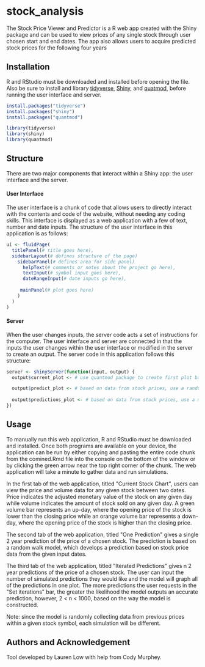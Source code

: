 # stock_analysis

The Stock Price Viewer and Predictor is a R web app created with the Shiny package and can be used to view prices of any single stock through user chosen start and end dates.  The app also allows users to acquire predicted stock prices for the following four years

## Installation

R and RStudio must be downloaded and installed before opening the file.  Also be sure to install and library [tidyverse](https://www.tidyverse.org/), [Shiny](https://shiny.rstudio.com/), and [quatmod](https://www.quantmod.com/), before running the user interface and server.

```r
install.packages("tidyverse")
install.packages("shiny")
install.packages("quantmod")

library(tidyverse)
library(shiny)
library(quantmod)

```

## Structure

There are two major components that interact within a Shiny app: the user interface and the server. 

#### User Interface

The user interface is a chunk of code that allows users to directly interact with the contents and code of the website, without needing any coding skills.  This interface is displayed as a web application with a few of text, number and date inputs.  The structure of the user interface in this application is as follows:

```r
ui <- fluidPage(
  titlePanel(# title goes here),
  sidebarLayout(# defines structure of the page)
    sidebarPanel(# defines area for side panel)
      helpText(# comments or notes about the project go here), 
      textInput(# symbol input goes here),
      dateRangeInput(# date inputs go here),
    
     mainPanel(# plot goes here)
    )
  )
)
```


#### Server

When the user changes inputs, the server code acts a set of instructions for the computer.  The user interface and server are connected in that the inputs the user changes within the user interface or modified in the server to create an output.  The server code in this application follows this structure:

```r
server <- shinyServer(function(input, output) {
  output$current_plot <- # use quantmod package to create first plot based on input dates and tock symbol

  output$predict_plot <- # based on data from stock prices, use a random walk model to create one prediction of stock prices of two years
  
  output$predictions_plot <- # based on data from stock prices, use a monte carlo model to create n predictions of stock prices of two years
})
```

## Usage
To manually run this web application, R and RStudio must be downloaded and installed.  Once both programs are available on your device, the application can be run by either copying and pasting the entire code chunk from the comined.Rmd file into the console on the bottom of the window or by clicking the green arrow near the top right corner of the chunk.  The web application will take a minute to gather data and run simulations.  

In the first tab of the web application, titled "Current Stock Chart", users can view the price and volume data for any given stock between two dates.  Price indicates the adjusted monetary value of the stock on any given day while volume indicates the amount of stock sold on any given day.  A green volume bar represents an up-day, where the opening price of the stock is lower than the closing price while an orange volume bar represents a down-day, where the opening price of the stock is higher than the closing price.  

The second tab of the web application, titled "One Prediction" gives a single 2 year prediction of the price of a chosen stock.  The prediction is based on a random walk model, which develops a prediction based on stock price data from the given input dates.  

The third tab of the web application, titled "Iterated Predictions" gives n 2 year predictions of the price of a chosen stock.  The user can input the number of simulated predictions they would like and the model will graph all of the predictions in one plot.  The more predictions the user requests in the "Set iterations"  bar, the greater the likelihood the model outputs an accurate prediction, however, 2 < n < 1000, based on the way the model is constructed.  

Note: since the model is randomly collecting data from previous prices within a given stock symbol, each simulation will be different.

## Authors and Acknowledgement
Tool developed by Lauren Low with help from Cody Murphey.
